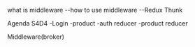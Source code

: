what is middleware
--how to use middleware
--Redux Thunk

Agenda S4D4
-Login
-product
-auth reducer
-product reducer

Middleware(broker)